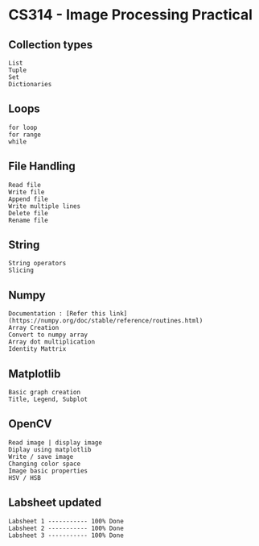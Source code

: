 # CS314 - Image Processing Practical

## Collection types

    List
    Tuple
    Set
    Dictionaries

## Loops

    for loop
    for range
    while

## File Handling

    Read file
    Write file
    Append file
    Write multiple lines
    Delete file
    Rename file

## String

    String operators
    Slicing

## Numpy

    Documentation : [Refer this link](https://numpy.org/doc/stable/reference/routines.html)
    Array Creation
    Convert to numpy array
    Array dot multiplication
    Identity Mattrix

## Matplotlib

    Basic graph creation
    Title, Legend, Subplot

## OpenCV

    Read image | display image
    Diplay using matplotlib
    Write / save image
    Changing color space
    Image basic properties
    HSV / HSB


## Labsheet updated

    Labsheet 1 ----------- 100% Done
    Labsheet 2 ----------- 100% Done
    Labsheet 3 ----------- 100% Done
